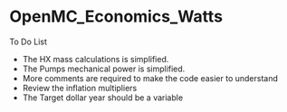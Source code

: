 # OpenMC_Economics_Watts
To Do List 
- The HX mass calculations is simplified.
- The Pumps mechanical power is simplified.
- More comments are required to make the code easier to understand
- Review the inflation multipliers
- The Target dollar year should be a variable